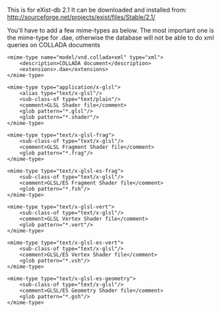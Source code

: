 This is for eXist-db 2.1
It can be downloaded and installed from: http://sourceforge.net/projects/exist/files/Stable/2.1/

You'll have to add a few mime-types as below.
The most important one is the mime-type for .dae, otherwise the database will not be able to do xml queries on COLLADA documents

    <mime-type name="model/vnd.collada+xml" type="xml">
        <description>COLLADA document</description>
        <extensions>.dae</extensions>
    </mime-type>

    <mime-type type="application/x-glsl">
        <alias type="text/x-glsl"/>
        <sub-class-of type="text/plain"/>
        <comment>GLSL Shader file</comment>
        <glob pattern="*.glsl"/>
        <glob pattern="*.shader"/>
    </mime-type>
 
    <mime-type type="text/x-glsl-frag">
        <sub-class-of type="text/x-glsl"/>
        <comment>GLSL Fragment Shader file</comment>
        <glob pattern="*.frag"/>
    </mime-type>
 
    <mime-type type="text/x-glsl-es-frag">
        <sub-class-of type="text/x-glsl"/>
        <comment>GLSL/ES Fragment Shader file</comment>
        <glob pattern="*.fsh"/>
    </mime-type>
 
    <mime-type type="text/x-glsl-vert">
        <sub-class-of type="text/x-glsl"/>
        <comment>GLSL Vertex Shader file</comment>
        <glob pattern="*.vert"/>
    </mime-type>
 
    <mime-type type="text/x-glsl-es-vert">
        <sub-class-of type="text/x-glsl"/>
        <comment>GLSL/ES Vertex Shader file</comment>
        <glob pattern="*.vsh"/>
    </mime-type>
 
    <mime-type type="text/x-glsl-es-geometry">
        <sub-class-of type="text/x-glsl"/>
        <comment>GLSL/ES Geometry Shader file</comment>
        <glob pattern="*.gsh"/>
    </mime-type>
